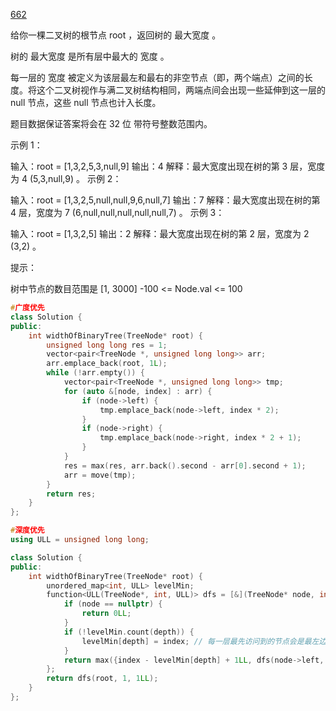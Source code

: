 [662](https://leetcode.cn/problems/maximum-width-of-binary-tree)

给你一棵二叉树的根节点 root ，返回树的 最大宽度 。

树的 最大宽度 是所有层中最大的 宽度 。

每一层的 宽度 被定义为该层最左和最右的非空节点（即，两个端点）之间的长度。将这个二叉树视作与满二叉树结构相同，两端点间会出现一些延伸到这一层的 null 节点，这些 null 节点也计入长度。

题目数据保证答案将会在  32 位 带符号整数范围内。

 

示例 1：


输入：root = [1,3,2,5,3,null,9]
输出：4
解释：最大宽度出现在树的第 3 层，宽度为 4 (5,3,null,9) 。
示例 2：


输入：root = [1,3,2,5,null,null,9,6,null,7]
输出：7
解释：最大宽度出现在树的第 4 层，宽度为 7 (6,null,null,null,null,null,7) 。
示例 3：


输入：root = [1,3,2,5]
输出：2
解释：最大宽度出现在树的第 2 层，宽度为 2 (3,2) 。


提示：

树中节点的数目范围是 [1, 3000]
-100 <= Node.val <= 100

```cpp
#广度优先
class Solution {
public:
    int widthOfBinaryTree(TreeNode* root) {
        unsigned long long res = 1;
        vector<pair<TreeNode *, unsigned long long>> arr;
        arr.emplace_back(root, 1L);
        while (!arr.empty()) {
            vector<pair<TreeNode *, unsigned long long>> tmp;
            for (auto &[node, index] : arr) {
                if (node->left) {
                    tmp.emplace_back(node->left, index * 2);
                }
                if (node->right) {
                    tmp.emplace_back(node->right, index * 2 + 1);
                }
            }
            res = max(res, arr.back().second - arr[0].second + 1);
            arr = move(tmp);
        }
        return res;
    }
};
```

```cpp
#深度优先
using ULL = unsigned long long;

class Solution {
public:
    int widthOfBinaryTree(TreeNode* root) {
        unordered_map<int, ULL> levelMin;
        function<ULL(TreeNode*, int, ULL)> dfs = [&](TreeNode* node, int depth, ULL index)->ULL {
            if (node == nullptr) {
                return 0LL;
            }
            if (!levelMin.count(depth)) {
                levelMin[depth] = index; // 每一层最先访问到的节点会是最左边的节点，即每一层编号的最小值
            }
            return max({index - levelMin[depth] + 1LL, dfs(node->left, depth + 1, index * 2), dfs(node->right, depth + 1, index * 2 + 1)});
        };
        return dfs(root, 1, 1LL);
    }
};

```

